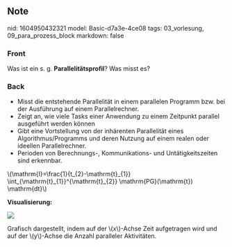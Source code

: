 ## Note
nid: 1604950432321
model: Basic-d7a3e-4ce08
tags: 03_vorlesung, 09_para_prozess_block
markdown: false

### Front
<p>Was ist ein s. g. <b>Parallelitätsprofil</b>? Was misst es?

### Back
<ul>
  <li>Misst die entstehende Parallelität in einem parallelen
  Programm bzw. bei der Ausführung auf einem Parallelrechner.
  <li>Zeigt an, wie viele Tasks einer Anwendung zu einem Zeitpunkt
  parallel ausgeführt werden können
  <li>Gibt eine Vortstellung von der inhärenten Parallelität eines
  Algorithmus/Programms und deren Nutzung auf einem realen oder
  ideellen Parallelrechner.
  <li>Perioden von Berechnungs-, Kommunikations- und
  Untätigkeitszeiten sind erkennbar.
</ul>
<p>\(\mathrm{I}=\frac{1}{t_{2}-\mathrm{t}_{1}}
\int_{\mathrm{t}_{1}}^{\mathrm{t}_{2}} \mathrm{PG}(\mathrm{t})
\mathrm{dt}\)
<p><b>Visualisierung:</b>
<p><img src="1Xdbcv6fQ3BNhvwy46Gz.png">
<p>Grafisch dargestellt, indem auf der \(x\)-Achse Zeit aufgetragen
wird und auf der \(y\)-Achse die Anzahl paralleler Aktivitäten.
